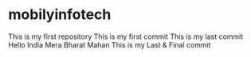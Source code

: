# mobilyinfotech
This is my first repository
This is my first commit
This is my last commit
Hello India
Mera Bharat Mahan
This is my Last & Final commit
